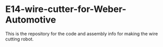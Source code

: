 # E14-wire-cutter-for-Weber-Automotive
This is the repository for the code and assembly info for making the wire cutting robot.
